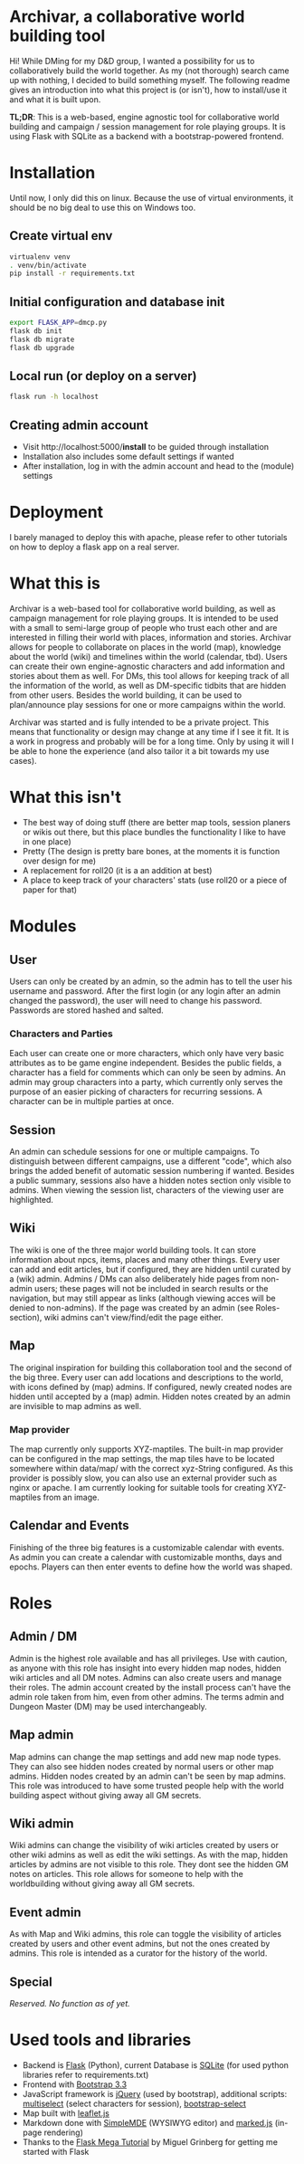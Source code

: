 # Archivar, a collaborative world building tool
Hi!
While DMing for my D&D group, I wanted a possibility for us to collaboratively build the world together.
As my (not thorough) search came up with nothing, I decided to build something myself.
The following readme gives an introduction into what this project is (or isn't), how to install/use it and what it is built upon.

**TL;DR**: This is a web-based, engine agnostic tool for collaborative world building and campaign / session management for role playing groups.
It is using Flask with SQLite as a backend with a bootstrap-powered frontend.

# Installation
Until now, I only did this on linux.
Because the use of virtual environments, it should be no big deal to use this on Windows too.

## Create virtual env
```bash
virtualenv venv
. venv/bin/activate
pip install -r requirements.txt
```

## Initial configuration and database init
```bash
export FLASK_APP=dmcp.py
flask db init
flask db migrate
flask db upgrade
```

## Local run (or deploy on a server)
```bash
flask run -h localhost
```

## Creating admin account
* Visit http://localhost:5000/__install__ to be guided through installation
* Installation also includes some default settings if wanted
* After installation, log in with the admin account and head to the (module) settings

# Deployment
I barely managed to deploy this with apache, please refer to other tutorials on how to deploy a flask app on a real server.

# What this is
Archivar is a web-based tool for collaborative world building, as well as campaign management for role playing groups.
It is intended to be used with a small to semi-large group of people who trust each other and are interested in filling their world with places, information and stories.
Archivar allows for people to collaborate on places in the world (map), knowledge about the world (wiki) and timelines within the world (calendar, tbd).
Users can create their own engine-agnostic characters and add information and stories about them as well.
For DMs, this tool allows for keeping track of all the information of the world, as well as DM-specific tidbits that are hidden from other users.
Besides the world building, it can be used to plan/announce play sessions for one or more campaigns within the world.

Archivar was started and is fully intended to be a private project.
This means that functionality or design may change at any time if I see it fit.
It is a work in progress and probably will be for a long time.
Only by using it will I be able to hone the experience (and also tailor it a bit towards my use cases).

# What this isn't
* The best way of doing stuff (there are better map tools, session planers or wikis out there, but this place bundles the functionality I like to have in one place)
* Pretty (The design is pretty bare bones, at the moments it is function over design for me)
* A replacement for roll20 (it is a an addition at best)
* A place to keep track of your characters' stats (use roll20 or a piece of paper for that)

# Modules
## User
Users can only be created by an admin, so the admin has to tell the user his username and password.
After the first login (or any login after an admin changed the password), the user will need to change his password.
Passwords are stored hashed and salted.

### Characters and Parties
Each user can create one or more characters, which only have very basic attributes as to be game engine independent.
Besides the public fields, a character has a field for comments which can only be seen by admins.
An admin may group characters into a party, which currently only serves the purpose of an easier picking of characters for recurring sessions.
A character can be in multiple parties at once.

## Session
An admin can schedule sessions for one or multiple campaigns.
To distinguish between different campaigns, use a different "code", which also brings the added benefit of automatic session numbering if wanted.
Besides a public summary, sessions also have a hidden notes section only visible to admins.
When viewing the session list, characters of the viewing user are highlighted.

## Wiki
The wiki is one of the three major world building tools.
It can store information about npcs, items, places and many other things.
Every user can add and edit articles, but if configured, they are hidden until curated by a (wik) admin.
Admins / DMs can also deliberately hide pages from non-admin users; these pages will not be included in search results or the navigation, but may still appear as links (although viewing acces will be denied to non-admins).
If the page was created by an admin (see Roles-section), wiki admins can't view/find/edit the page either.

## Map
The original inspiration for building this collaboration tool and the second of the big three.
Every user can add locations and descriptions to the world, with icons defined by (map) admins.
If configured, newly created nodes are hidden until accepted by a (map) admin.
Hidden notes created by an admin are invisible to map admins as well.

### Map provider
The map currently only supports XYZ-maptiles.
The built-in map provider can be configured in the map settings, the map tiles have to be located somewhere within data/map/ with the correct xyz-String configured.
As this provider is possibly slow, you can also use an external provider such as nginx or apache.
I am currently looking for suitable tools for creating XYZ-maptiles from an image.

## Calendar and Events
Finishing of the three big features is a customizable calendar with events.
As admin you can create a calendar with customizable months, days and epochs.
Players can then enter events to define how the world was shaped.

# Roles
## Admin / DM
Admin is the highest role available and has all privileges.
Use with caution, as anyone with this role has insight into every hidden map nodes, hidden wiki articles and all DM notes.
Admins can also create users and manage their roles.
The admin account created by the install process can't have the admin role taken from him, even from other admins.
The terms admin and Dungeon Master (DM) may be used interchangeably.

## Map admin
Map admins can change the map settings and add new map node types.
They can also see hidden nodes created by normal users or other map admins.
Hidden nodes created by an admin can't be seen by map admins.
This role was introduced to have some trusted people help with the world building aspect without giving away all GM secrets.

## Wiki admin
Wiki admins can change the visibility of wiki articles created by users or other wiki admins as well as edit the wiki settings.
As with the map, hidden articles by admins are not visible to this role.
They dont see the hidden GM notes on articles.
This role allows for someone to help with the worldbuilding without giving away all GM secrets.

## Event admin
As with Map and Wiki admins, this role can toggle the visibility of articles created by users and other event admins, but not the ones created by admins.
This role is intended as a curator for the history of the world.

## Special
_Reserved. No function as of yet._

# Used tools and libraries
* Backend is [Flask](http://flask.pocoo.org/) (Python), current Database is [SQLite](https://www.sqlite.org/index.html) (for used python libraries refer to requirements.txt)
* Frontend with [Bootstrap 3.3](https://getbootstrap.com/docs/3.3/)
* JavaScript framework is [jQuery](https://jquery.com/) (used by bootstrap), additional scripts: [multiselect](http://loudev.com/) (select characters for session), [bootstrap-select](https://developer.snapappointments.com/bootstrap-select/)
* Map built with [leaflet.js](https://leafletjs.com/)
* Markdown done with [SimpleMDE](https://simplemde.com/) (WYSIWYG editor) and [marked.js](https://github.com/markedjs/marked) (in-page rendering)
* Thanks to the [Flask Mega Tutorial](https://blog.miguelgrinberg.com/post/the-flask-mega-tutorial-part-i-hello-world) by Miguel Grinberg for getting me started with Flask
